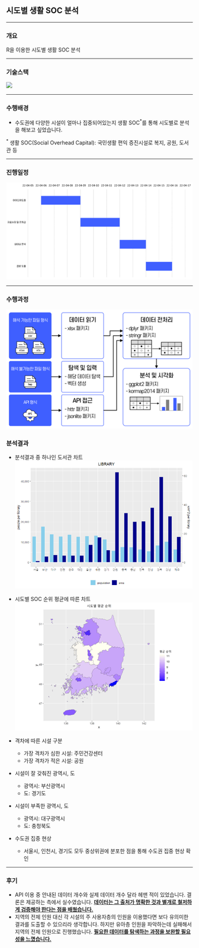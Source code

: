 ## 시도별 생활 SOC 분석
<hr>

### 개요
R을 이용한 시도별 생활 SOC 분석

<hr>

### 기술스택
<img src="https://img.shields.io/badge/R-276DC3?style=flat&logo=R&logoColor=white"/></a>

<hr>

### 수행배경
- 수도권에 다양한 시설이 얼마나 집중되어있는지 생활 SOC<sup>*</sup>를 통해 시도별로 분석을 해보고 싶었습니다.

<sup>*</sup> 생활 SOC(Social Overhead Capital): 국민생활 편익 증진시설로 복지, 공원, 도서관 등

<hr>

### 진행일정
![진행일정](imgs/schedule.png)

<hr>

### 수행과정
![수행과정](imgs/process.png)

### 분석결과
- 분석결과 중 하나인 도서관 차트
  ![도서관 차트](plots/LIBRARY.png)

- 시도별 SOC 순위 평균에 따른 차트
  ![시도별 SOC 순위 평균](plots/MEAN_ORDER.png)

- 격차에 따른 시설 구분
  - 가장 격차가 심한 시설: 주민건강센터
  - 가장 격차가 적은 시설: 공원
  
- 시설이 잘 갖춰진 광역시, 도
  - 광역시: 부산광역시
  - 도: 경기도
  
- 시설이 부족한 광역시, 도
  - 광역시: 대구광역시
  - 도: 충청북도
  
- 수도권 집중 현상
  - 서울시, 인천시, 경기도 모두 중상위권에 분포한 점을 통해 수도권 집중 현상 확인 

<hr>

### 후기
- API 이용 중 안내된 데이터 개수와 실제 데이터 개수 달라 헤맨 적이 있었습니다. 결론은 제공하는 측에서 실수였습니다. <u><b>데이터는 그 출처가 명확한 것과 별개로 철저하게 검증해야 한다는 점을 배웠습니다.</b></u>
- 지역의 전체 인원 대신 각 시설의 주 사용자층의 인원을 이용했다면 보다 유의미한 결과를 도출할 수 있으리라 생각합니다. 하지만 유아층 인원을 파악하는데 실패해서 지역의 전체 인원으로 진행했습니다. <u><b>필요한 데이터를 탐색하는 과정을 보완할 필요성을 느꼈습니다.</b></u>
